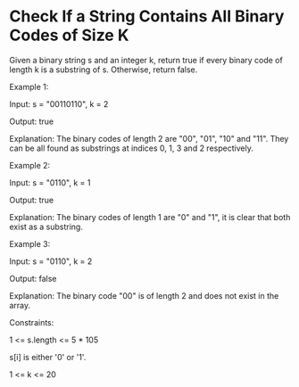 #  Check If a String Contains All Binary Codes of Size K

Given a binary string s and an integer k, return true if every binary code of length k is a substring of s. Otherwise, return false.

 

Example 1:

Input: s = "00110110", k = 2

Output: true

Explanation: The binary codes of length 2 are "00", "01", "10" and "11". They can be all found as substrings at indices 0, 1, 3 and 2 respectively.

Example 2:

Input: s = "0110", k = 1

Output: true

Explanation: The binary codes of length 1 are "0" and "1", it is clear that both exist as a substring. 

Example 3:

Input: s = "0110", k = 2

Output: false

Explanation: The binary code "00" is of length 2 and does not exist in the array.
 

Constraints:

1 <= s.length <= 5 * 105

s[i] is either '0' or '1'.

1 <= k <= 20
